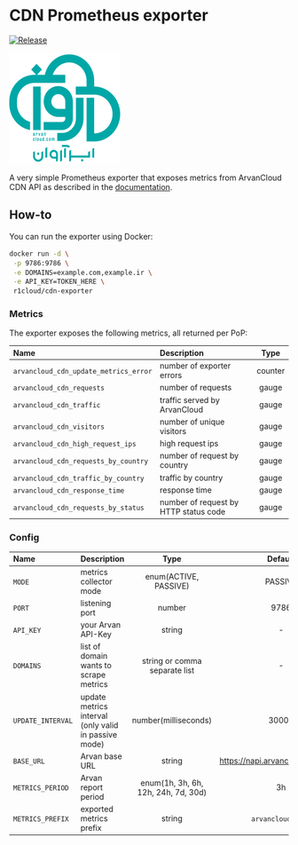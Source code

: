 # CDN Prometheus exporter

[![Release](https://github.com/arvancloud/ar-prometheus-exporter/actions/workflows/release.yml/badge.svg)](https://github.com/arvancloud/ar-prometheus-exporter/actions/workflows/release.yml)

![logo](.github/logo.svg)

A very simple Prometheus exporter that exposes metrics from ArvanCloud CDN API as described in the [documentation](https://www.arvancloud.ir/api/cdn/4.0).

## How-to

You can run the exporter using Docker:

```bash
docker run -d \
 -p 9786:9786 \
 -e DOMAINS=example.com,example.ir \
 -e API_KEY=TOKEN_HERE \
 r1cloud/cdn-exporter
```

### Metrics

The exporter exposes the following metrics, all returned per PoP:

| Name                                  | Description                           |  Type   |
| :------------------------------------ | :------------------------------------ | :-----: |
| `arvancloud_cdn_update_metrics_error` | number of exporter errors             | counter |
| `arvancloud_cdn_requests`             | number of requests                    |  gauge  |
| `arvancloud_cdn_traffic`              | traffic served by ArvanCloud          |  gauge  |
| `arvancloud_cdn_visitors`             | number of unique visitors             |  gauge  |
| `arvancloud_cdn_high_request_ips`     | high request ips                      |  gauge  |
| `arvancloud_cdn_requests_by_country`  | number of request by country          |  gauge  |
| `arvancloud_cdn_traffic_by_country`   | traffic by country                    |  gauge  |
| `arvancloud_cdn_response_time`        | response time                         |  gauge  |
| `arvancloud_cdn_requests_by_status`   | number of request by HTTP status code |  gauge  |

### Config

| Name              | Description                                          |                Type                 |              Default               |
| :---------------- | :--------------------------------------------------- | :---------------------------------: | :--------------------------------: |
| `MODE`            | metrics collector mode                               |        enum(ACTIVE, PASSIVE)        |              PASSIVE               |
| `PORT`            | listening port                                       |               number                |                9786                |
| `API_KEY`         | your Arvan API-Key                                   |               string                |                 -                  |
| `DOMAINS`         | list of domain wants to scrape metrics               |    string or comma separate list    |                 -                  |
| `UPDATE_INTERVAL` | update metrics interval (only valid in passive mode) |        number(milliseconds)         |               30000                |
| `BASE_URL`        | Arvan base URL                                       |               string                | <https://napi.arvancloud.ir/cdn/4.0> |
| `METRICS_PERIOD`  | Arvan report period                                  | enum(1h, 3h, 6h, 12h, 24h, 7d, 30d) |                 3h                 |
| `METRICS_PREFIX`  | exported metrics prefix                              |               string                |         `arvancloud_cdn_`          |
